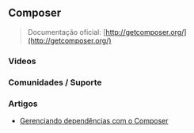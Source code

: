 ## Composer

> Documentação oficial: [http://getcomposer.org/](http://getcomposer.org/)

### Videos

### Comunidades / Suporte

### Artigos
- [Gerenciando dependências com o Composer](http://blog.thiagobelem.net/gerenciando-dependencias-com-o-composer/)
